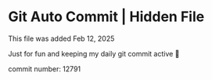 # Git Auto Commit | Hidden File

This file was added Feb 12, 2025

Just for fun and keeping my daily git commit active 🤪

commit number: 12791
